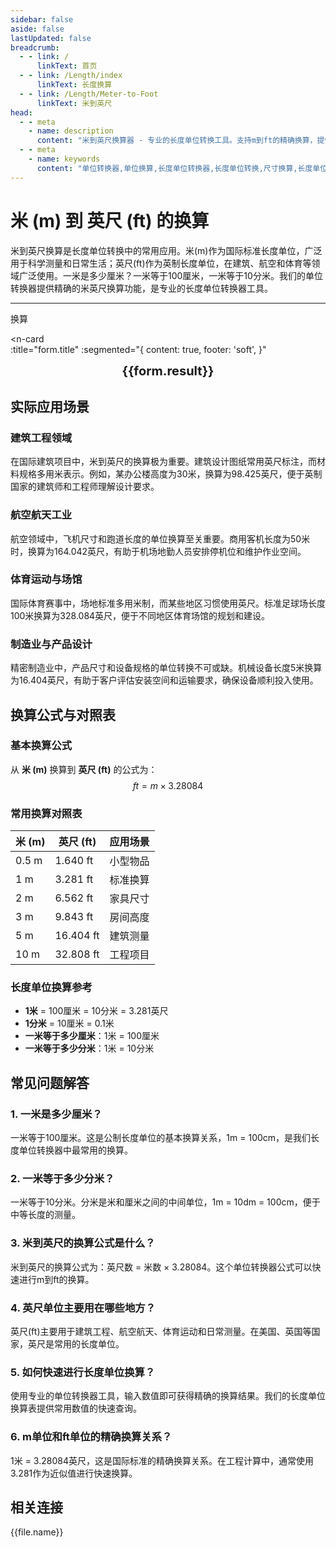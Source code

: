 ```yaml
---
sidebar: false
aside: false
lastUpdated: false
breadcrumb:
  - - link: /
      linkText: 首页
  - - link: /Length/index
      linkText: 长度换算
  - - link: /Length/Meter-to-Foot
      linkText: 米到英尺
head:
  - - meta
    - name: description
      content: "米到英尺换算器 - 专业的长度单位转换工具。支持m到ft的精确换算，提供单位转换器、长度单位换算表和尺寸换算。一米是多少厘米？一米等于多少分米？专业解答米单位换算问题。"
  - - meta
    - name: keywords
      content: "单位转换器,单位换算,长度单位转换器,长度单位转换,尺寸换算,长度单位换算表,一米是多少厘米,一米等于多少分米,米,一分米等于多少厘米,一公尺,米的英文,米的单位,m单位,分米,公尺,一米等于多少厘米,1m等于多少cm,一米,米和厘米的换算,m是什么单位,1m是多少,1米等于多少厘米"
---
```

# 米 (m) 到 英尺 (ft) 的换算

米到英尺换算是长度单位转换中的常用应用。米(m)作为国际标准长度单位，广泛用于科学测量和日常生活；英尺(ft)作为英制长度单位，在建筑、航空和体育等领域广泛使用。一米是多少厘米？一米等于100厘米，一米等于10分米。我们的单位转换器提供精确的米英尺换算功能，是专业的长度单位转换器工具。

---
<script setup>
import { onMounted, reactive, inject, ref } from 'vue'
import { NButton, NForm, NFormItem, NInput, NInputNumber, NSelect, NCard, useMessage,NGrid ,NGi } from 'naive-ui'
import { defineClientComponent } from 'vitepress'
import { Length } from '../files';
const seoKey = ['单位转换器','单位换算','长度单位转换器','长度单位转换','尺寸换算','长度单位换算','长度单位换算表','一米是多少厘米啊','一米等于多少分米','米','一米是多少厘米','一分米等于多少厘米','一公尺','米的英文','米的单位','m单位','分米','公尺','一米等于多少厘米','米','1m等于多少cm','一米','米和厘米的换算','m单位','k是什么单位','一米等于多少厘米','m是什么单位','1m是多少','1米等于多少厘米','m']
const convert = inject('convert')

const form = reactive({
  number: null,
  result: '',
  title:'米 (m) 到英尺 (ft) 的长度单位换算',
})

const convertHandler = () => {
  if (form.number !== null && !isNaN(form.number)) {
    const convertedValue = parseFloat(form.number) * 3.28084
    form.result = `${form.number}m = ${convertedValue.toFixed(4)}ft`
  } else {
    form.result = '请输入有效的数值。'
  }
}
</script>

<n-form size="large" :model="form">
  <n-form-item label="米 (m)">
    <n-input-number v-model:value="form.number" placeholder="输入米" style="width: 100%" />
  </n-form-item>
  <n-form-item>
    <n-button type="info" @click="convertHandler" block>换算</n-button>
  </n-form-item>
</n-form>

<n-card  
  :title="form.title"
  :segmented="{
    content: true,
    footer: 'soft',
  }"
>
  <div  style="text-align:center;font-size:20px;">
    <strong>{{form.result}}</strong>
  </div>
    <template #footer>
    <div>
      <span v-for="item of seoKey">{{item}}，</span>
    </div>
  </template>
</n-card>

## 实际应用场景

### 建筑工程领域
在国际建筑项目中，米到英尺的换算极为重要。建筑设计图纸常用英尺标注，而材料规格多用米表示。例如，某办公楼高度为30米，换算为98.425英尺，便于英制国家的建筑师和工程师理解设计要求。

### 航空航天工业
航空领域中，飞机尺寸和跑道长度的单位换算至关重要。商用客机长度为50米时，换算为164.042英尺，有助于机场地勤人员安排停机位和维护作业空间。

### 体育运动与场馆
国际体育赛事中，场地标准多用米制，而某些地区习惯使用英尺。标准足球场长度100米换算为328.084英尺，便于不同地区体育场馆的规划和建设。

### 制造业与产品设计
精密制造业中，产品尺寸和设备规格的单位转换不可或缺。机械设备长度5米换算为16.404英尺，有助于客户评估安装空间和运输要求，确保设备顺利投入使用。

## 换算公式与对照表

### 基本换算公式
从 **米 (m)** 换算到 **英尺 (ft)** 的公式为：
$$ ft = m \times 3.28084 $$

### 常用换算对照表
| 米 (m) | 英尺 (ft) | 应用场景 |
|--------|-----------|----------|
| 0.5 m | 1.640 ft | 小型物品 |
| 1 m | 3.281 ft | 标准换算 |
| 2 m | 6.562 ft | 家具尺寸 |
| 3 m | 9.843 ft | 房间高度 |
| 5 m | 16.404 ft | 建筑测量 |
| 10 m | 32.808 ft | 工程项目 |

### 长度单位换算参考
- **1米** = 100厘米 = 10分米 = 3.281英尺
- **1分米** = 10厘米 = 0.1米
- **一米等于多少厘米**：1米 = 100厘米
- **一米等于多少分米**：1米 = 10分米

## 常见问题解答

### 1. 一米是多少厘米？
一米等于100厘米。这是公制长度单位的基本换算关系，1m = 100cm，是我们长度单位转换器中最常用的换算。

### 2. 一米等于多少分米？
一米等于10分米。分米是米和厘米之间的中间单位，1m = 10dm = 100cm，便于中等长度的测量。

### 3. 米到英尺的换算公式是什么？
米到英尺的换算公式为：英尺数 = 米数 × 3.28084。这个单位转换器公式可以快速进行m到ft的换算。

### 4. 英尺单位主要用在哪些地方？
英尺(ft)主要用于建筑工程、航空航天、体育运动和日常测量。在美国、英国等国家，英尺是常用的长度单位。

### 5. 如何快速进行长度单位换算？
使用专业的单位转换器工具，输入数值即可获得精确的换算结果。我们的长度单位换算表提供常用数值的快速查询。

### 6. m单位和ft单位的精确换算关系？
1米 = 3.28084英尺，这是国际标准的精确换算关系。在工程计算中，通常使用3.281作为近似值进行快速换算。

## 相关连接
<n-grid x-gap="12" :cols="2">
  <n-gi v-for="(file, index) in Length" :key="index">
    <n-button
      text
      tag="a"
      :href="file.path"
      type="info"
    >
      {{file.name}}
    </n-button>
  </n-gi>
</n-grid>